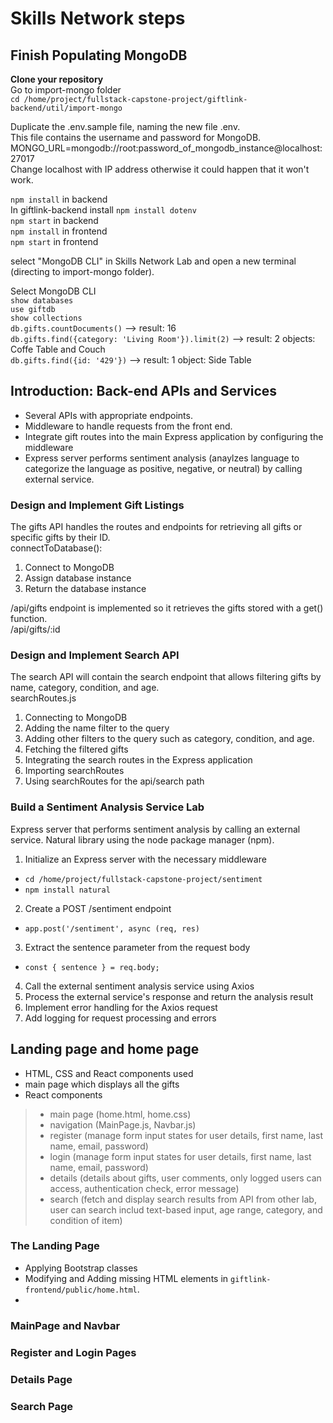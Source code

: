 # Skills Network steps 

## Finish Populating MongoDB

**Clone your repository** <br>
Go to import-mongo folder <br>
`cd /home/project/fullstack-capstone-project/giftlink-backend/util/import-mongo ` <br>

Duplicate the .env.sample file, naming the new file .env. <br> 
This file contains the username and password for MongoDB. <br>
MONGO_URL=mongodb://root:password_of_mongodb_instance@localhost:27017 <br>
Change localhost with IP address otherwise it could happen that it won't work. <br>

`npm install` in backend <br>
In giftlink-backend install `npm install dotenv` <br>
`npm start` in backend <br>
`npm install` in frontend <br>
`npm start` in frontend <br>

select "MongoDB CLI" in Skills Network Lab and open a new terminal (directing to import-mongo folder). <br>

Select MongoDB CLI <br>
`show databases` <br>
`use giftdb` <br>
`show collections` <br>
`db.gifts.countDocuments()` --> result: 16 <br>
`db.gifts.find({category: 'Living Room'}).limit(2)` --> result: 2 objects: Coffe Table and Couch <br>
`db.gifts.find({id: '429'})` --> result: 1 object: Side Table <br>

## Introduction: Back-end APIs and Services
- Several APIs with appropriate endpoints.
- Middleware to handle requests from the front end.
- Integrate gift routes into the main Express application by configuring the middleware
- Express server performs sentiment analysis (anaylzes language to categorize the language as positive, negative, or neutral) by calling external service.

### Design and Implement Gift Listings
The gifts API handles the routes and endpoints for retrieving all gifts or specific gifts by their ID. <br>
connectToDatabase():
1) Connect to MongoDB
2) Assign database instance
3) Return the database instance

/api/gifts endpoint is implemented so it retrieves the gifts stored with a get() function. <br>
/api/gifts/:id

### Design and Implement Search API
The search API will contain the search endpoint that allows filtering gifts by name, category, condition, and age. <br>
searchRoutes.js
1) Connecting to MongoDB
2) Adding the name filter to the query
3) Adding other filters to the query such as category, condition, and age.
4) Fetching the filtered gifts
5) Integrating the search routes in the Express application
6) Importing searchRoutes
7) Using searchRoutes for the api/search path

### Build a Sentiment Analysis Service Lab
Express server that performs sentiment analysis by calling an external service.  Natural library using the node package manager (npm). <br>
1) Initialize an Express server with the necessary middleware <br>
- `cd /home/project/fullstack-capstone-project/sentiment`
- `npm install natural`
2) Create a POST /sentiment endpoint <br>
- `app.post('/sentiment', async (req, res)`
3) Extract the sentence parameter from the request body <br>
- `const { sentence } = req.body;`
4) Call the external sentiment analysis service using Axios
5) Process the external service's response and return the analysis result
6) Implement error handling for the Axios request
7) Add logging for request processing and errors

## Landing page and home page
- HTML, CSS and React components used
- main page which displays all the gifts
- React components
> - main page (home.html, home.css) <br>
> - navigation (MainPage.js, Navbar.js) <br>
> - register (manage form input states for user details, first name, last name, email, password) <br>
> - login (manage form input states for user details, first name, last name, email, password) <br>
> - details (details about gifts, user comments, only logged users can access, authentication check, error message) <br>
> - search (fetch and display search results from API from other lab, user can search includ text-based input, age range, category, and condition of item) <br>
### The Landing Page
- Applying Bootstrap classes <br>
- Modifying and Adding missing HTML elements in `giftlink-frontend/public/home.html`. <br>
- 
### MainPage and Navbar
### Register and Login Pages
### Details Page
### Search Page










